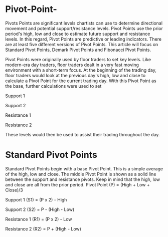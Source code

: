 # Pivot-Point-

Pivots Points are significant levels chartists can use to determine directional movement and potential support/resistance levels. Pivot Points use the prior period's high, low and close to estimate future support and resistance levels. In this regard, Pivot Points are predictive or leading indicators. There are at least five different versions of Pivot Points. This article will focus on Standard Pivot Points, Demark Pivot Points and Fibonacci Pivot Points.

Pivot Points were originally used by floor traders to set key levels. Like modern-era day traders, floor traders dealt in a very fast moving environment with a short-term focus. At the beginning of the trading day, floor traders would look at the previous day's high, low and close to calculate a Pivot Point for the current trading day. With this Pivot Point as the base, further calculations were used to set

Support 1

Support 2

Resistance 1 

Resistance 2 

These levels would then be used to assist their trading throughout the day.

# Standard Pivot Points

Standard Pivot Points begin with a base Pivot Point. This is a simple average of the high, low and close. The middle Pivot Point is shown as a solid line between the support and resistance pivots. Keep in mind that the high, low and close are all from the prior period.
Pivot Point (P) = (High + Low + Close)/3

Support 1 (S1) = (P x 2) - High

Support 2 (S2) = P  -  (High  -  Low)

Resistance 1 (R1) = (P x 2) - Low

Resistance 2 (R2) = P + (High  -  Low)
